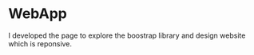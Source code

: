 # WebApp
I developed the page to explore the boostrap library and design website which is reponsive.

